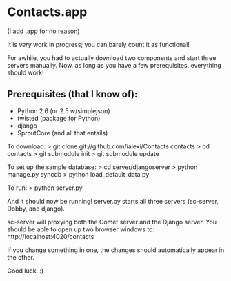 Contacts.app
============
(I add .app for no reason)

It is _very_ work in progress; you can barely count it as functional!

For awhile, you had to actually download two components and start three servers manually.
Now, as long as you have a few prerequisites, everything should work!

Prerequisites (that I know of):
-------------------------------
* Python 2.6 (or 2.5 w/simplejson)
* twisted (package for Python)
* django
* SproutCore (and all that entails)

To download:
		> git clone git://github.com/ialexi/Contacts contacts
		> cd contacts
		> git submodule init
		> git submodule update

To set up the sample database:
		> cd server/djangoserver
		> python manage.py syncdb
		> python load_default_data.py

To run:
		> python server.py

And it should now be running! server.py starts all three servers (sc-server,
Dobby, and django).

sc-server will proxying both the Comet server and the Django server. 
You should be able to open up two browser windows to:
http://localhost:4020/contacts

If you change something in one, the changes should automatically appear in the other.

Good luck. :)